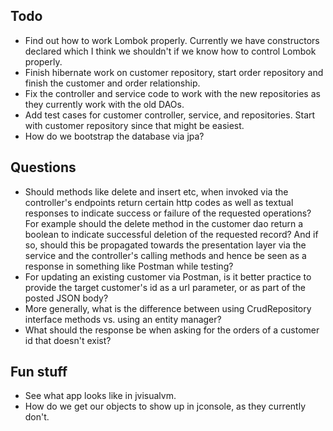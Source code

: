 Todo
---
* Find out how to work Lombok properly. Currently we have constructors declared which I think we shouldn't if we know
how to control Lombok properly.
* Finish hibernate work on customer repository, start order repository and finish the customer and order relationship.
* Fix the controller and service code to work with the new repositories as they currently work with the old DAOs.
* Add test cases for customer controller, service, and repositories. Start with customer repository since that might be easiest.
* How do we bootstrap the database via jpa?

Questions
---
* Should methods like delete and insert etc, when invoked via the controller's endpoints return certain http codes
as well as textual responses to indicate success or failure of the requested operations? For example should the delete
method in the customer dao return a boolean to indicate successful deletion of the requested record? And if so, should
this be propagated towards the presentation layer via the service and the controller's calling methods and hence
be seen as a response in something like Postman while testing?
* For updating an existing customer via Postman, is it better practice to provide the target customer's id as a url
parameter, or as part of the posted JSON body?
* More generally, what is the difference between using CrudRepository interface methods vs. using an entity manager?
* What should the response be when asking for the orders of a customer id that doesn't exist?

Fun stuff
---
* See what app looks like in jvisualvm.
* How do we get our objects to show up in jconsole, as they currently don't.
